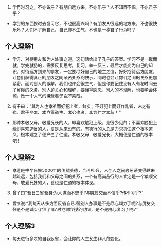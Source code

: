 1. 学而时习之，不亦说乎？有朋自远方来，不亦乐乎？人不知而不愠，不亦君子乎？
* 学到的东西按时去复习它，不也很高兴吗？有朋友从很远的地方来，不也很快乐吗？人们不了解自己，自己却不生气，不也是一种君子行为吗？
## 个人理解1
* 学习、对待朋友和为人处事之道，这句话给出了孔子的答案。学习不是一蹴而就，学完就扔的，需要反复思考，复习，举一反三，最后才能变为自己的知识，对待远方到来的朋友，一定要尽好自己的地主之谊，好好招待远方朋友，让他们获得真正的朋友之间亲密关系的快乐，同时也会让你们之间的关系更加紧密。面对别人的误解，我们也许会很生气，但是你要记住没有人有花时间去了解你的义务，别人的关心和理解，要懂得感恩，别人的不理解，也要学会体谅，做一个大气的谦谦君子岂不美哉。

2. 有子曰：“其为人也孝弟而好犯上者，鲜矣；不好犯上而好作乱者，未之有也。君子务本，本立而道生。孝弟也者，其为仁之本与！”
* 那种孝敬父母，敬爱兄长的人，却喜欢触犯上级，是很少见的；不喜欢触犯上级却喜欢造反的人，更是从来没有的。有德行的人总是力求抓住这个根本道义，根本建立了便产生了仁道。孝敬父母，敬爱兄长，大概便是仁道的根本吧！

## 个人理解2
* 孝道是中华民族5000年的传统美德，当今社会，人与人之间的关系变得越来越疏远，包括我们和父母之间的关系，一个有高尚品行的人肯定是一个孝顺父母，敬爱兄妹的人，这也是仁道的根本体现。

3. 曾子曰“吾日三省吾身:为人谋而不忠乎?与朋友交而不信乎?传不习乎?”
* 曾参说:“我每天从多方面反省自已:替别人办事是不是尽心竭力了呢?与朋友交往是不是诚实守信了呢?对老师传授的功课，是不是用心复习了呢?”

## 个人理解3
* 每天进行多次的自我反省，会让你的人生发生非凡的变化。
